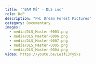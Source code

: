 ```yaml
---
title: '"ĐAM MÊ" - DLS inc'
role: DoP
description: "PH: Dream Forest Pictures"
category: Documentary
images:
  - media/DLS_Master-0003.png
  - media/DLS_Master-0006.png
  - media/DLS_Master-0007.png
  - media/DLS_Master-0005.png
  - media/DLS_Master-0004.png
video: https://youtu.be/Le1fL3YySks
---
```

